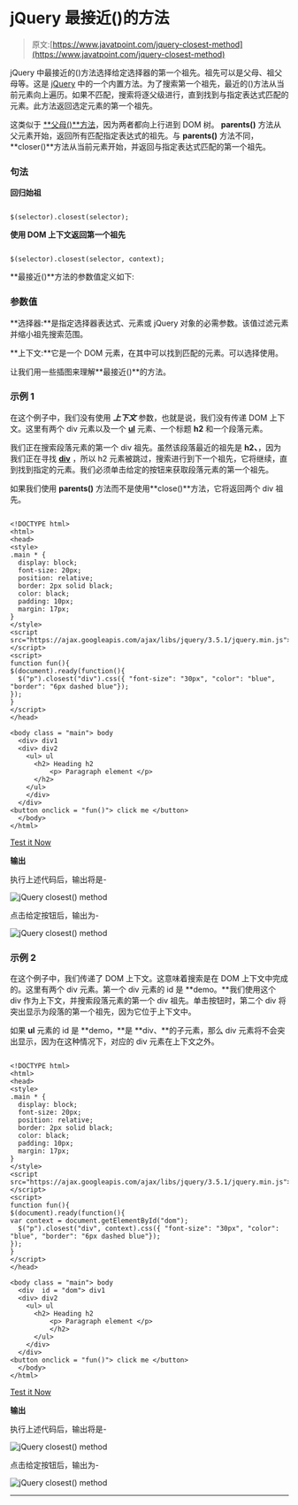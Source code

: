 # jQuery 最接近()的方法

> 原文:[https://www.javatpoint.com/jquery-closest-method](https://www.javatpoint.com/jquery-closest-method)

jQuery 中最接近的()方法选择给定选择器的第一个祖先。祖先可以是父母、祖父母等。这是 [jQuery](https://www.javatpoint.com/jquery-tutorial) 中的一个内置方法。为了搜索第一个祖先，最近的()方法从当前元素向上遍历。如果不匹配，搜索将逐父级进行，直到找到与指定表达式匹配的元素。此方法返回选定元素的第一个祖先。

这类似于 [**父母()**方法](https://www.javatpoint.com/jquery-parents-method)，因为两者都向上行进到 DOM 树。 **parents()** 方法从父元素开始，返回所有匹配指定表达式的祖先。与 **parents()** 方法不同，**closer()**方法从当前元素开始，并返回与指定表达式匹配的第一个祖先。

### 句法

**回归始祖**

```

$(selector).closest(selector);

```

**使用 DOM 上下文返回第一个祖先**

```

$(selector).closest(selector, context);

```

**最接近()**方法的参数值定义如下:

### 参数值

**选择器:**是指定选择器表达式、元素或 jQuery 对象的必需参数。该值过滤元素并缩小祖先搜索范围。

**上下文:**它是一个 DOM 元素，在其中可以找到匹配的元素。可以选择使用。

让我们用一些插图来理解**最接近()**的方法。

### 示例 1

在这个例子中，我们没有使用 ***上下文*** 参数，也就是说，我们没有传递 DOM 上下文。这里有两个 div 元素以及一个 [**ul**](https://www.javatpoint.com/html-unordered-list) 元素、一个标题 **h2** 和一个段落元素。

我们正在搜索段落元素的第一个 div 祖先。虽然该段落最近的祖先是 **h2、**，因为我们正在寻找 [**div**](https://www.javatpoint.com/html-div-tag) ，所以 h2 元素被跳过，搜索进行到下一个祖先，它将继续，直到找到指定的元素。我们必须单击给定的按钮来获取段落元素的第一个祖先。

如果我们使用 **parents()** 方法而不是使用**close()**方法，它将返回两个 div 祖先。

```

<!DOCTYPE html>
<html>
<head>
<style>
.main * { 
  display: block;
  font-size: 20px;
  position: relative;
  border: 2px solid black;
  color: black; 
  padding: 10px;
  margin: 17px;
}
</style>
<script src="https://ajax.googleapis.com/ajax/libs/jquery/3.5.1/jquery.min.js"></script>
<script>
function fun(){
$(document).ready(function(){
  $("p").closest("div").css({ "font-size": "30px", "color": "blue", "border": "6px dashed blue"});
});
}
</script>
</head>

<body class = "main"> body
  <div> div1
  <div> div2
    <ul> ul 
      <h2> Heading h2
          <p> Paragraph element </p>
      </h2>
    </ul>   
	</div>
  </div>
<button onclick = "fun()"> click me </button>
  </body>
</html>

```

[Test it Now](https://www.javatpoint.com/oprweb/test.jsp?filename=jquery-closest-method1)

**输出**

执行上述代码后，输出将是-

![jQuery closest() method](../Images/4e4858acb8202020c3d9990319c8f9c8.png)

点击给定按钮后，输出为-

![jQuery closest() method](../Images/330707e8780b2b8b3747e3728815f32a.png)

### 示例 2

在这个例子中，我们传递了 DOM 上下文。这意味着搜索是在 DOM 上下文中完成的。这里有两个 div 元素。第一个 div 元素的 id 是 **demo。**我们使用这个 div 作为上下文，并搜索段落元素的第一个 div 祖先。单击按钮时，第二个 div 将突出显示为段落的第一个祖先，因为它位于上下文中。

如果 **ul** 元素的 id 是 **demo，**是 **div、**的子元素，那么 div 元素将不会突出显示，因为在这种情况下，对应的 div 元素在上下文之外。

```

<!DOCTYPE html>
<html>
<head>
<style>
.main * { 
  display: block;
  font-size: 20px;
  position: relative;
  border: 2px solid black;
  color: black; 
  padding: 10px;
  margin: 17px;
}
</style>
<script src="https://ajax.googleapis.com/ajax/libs/jquery/3.5.1/jquery.min.js"></script>
<script>
function fun(){
$(document).ready(function(){
var context = document.getElementById("dom");
  $("p").closest("div", context).css({ "font-size": "30px", "color": "blue", "border": "6px dashed blue"});
});
}
</script>
</head>

<body class = "main"> body
  <div  id = "dom"> div1
  <div> div2
    <ul> ul 
      <h2> Heading h2
          <p> Paragraph element </p>
		  </h2>
      </ul>   
	</div>
  </div>
<button onclick = "fun()"> click me </button>
  </body>
</html>

```

[Test it Now](https://www.javatpoint.com/oprweb/test.jsp?filename=jquery-closest-method2)

**输出**

执行上述代码后，输出将是-

![jQuery closest() method](../Images/1e30065883b1f8e4ceeed6ae4882cac2.png)

点击给定按钮后，输出为-

![jQuery closest() method](../Images/e2f0f84615780452819f56f6e65be145.png)

* * *